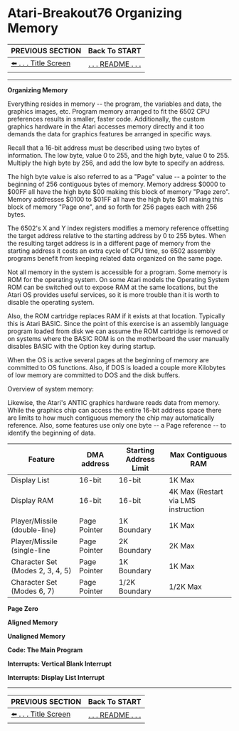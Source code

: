 # Atari-Breakout76 Organizing Memory

**PREVIOUS SECTION** | **Back To START** 
:--- | :---: 
[:arrow_left: . . . Title Screen](https://github.com/kenjennings/Atari-Breakout76/blob/master/README07TitleScreen.md "Title Screen") | [. . . README . . .](https://github.com/kenjennings/Atari-Breakout76/blob/master/README.md "README") 
 
---

**Organizing Memory**

Everything resides in memory -- the program, the variables and data, the graphics images, etc.  Program memory arranged to fit the 6502 CPU preferences results in smaller, faster code.  Additionally, the custom graphics hardware in the Atari accesses memory directly and it too demands the data for graphics features be arranged in specific ways.

Recall that a 16-bit address must be described using two bytes of information.  The low byte, value 0 to 255, and the high byte, value 0 to 255.  Multiply the high byte by 256, and add the low byte to specify an address.  

The high byte value is also referred to as a "Page" value -- a pointer to the beginning of 256 contiguous bytes of memory.  Memory address $0000 to $00FF all have the high byte $00 making this block of memory "Page zero".  Memory addresses $0100 to $01FF all have the high byte $01 making this block of memory "Page one", and so forth for 256 pages each with 256 bytes.

The 6502's X and Y index registers modifies a memory reference offsetting the target address relative to the starting address by  0 to 255 bytes.  When the resulting target address is in a different page of memory from the starting address it costs an extra cycle of CPU time, so 6502 assembly programs benefit from keeping related data organized on the same page.

Not all memory in the system is accessible for a program.  Some memory is ROM for the operating system.  On some Atari models the Operating System ROM can be switched out to expose RAM at the same locations, but the Atari OS  provides useful services, so it is more trouble than it is worth to disable the operating system. 

Also, the ROM cartridge replaces RAM if it exists at that location.  Typically this is Atari BASIC.  Since the point of this exercise is an assembly language program loaded from disk we can assume the ROM cartridge is removed or on systems where the BASIC ROM is on the motherboard the user manually disables BASIC with the Option key during startup.

When the OS is active several pages at the beginning of memory are committed to OS functions.  Also, if DOS is loaded a couple more Kilobytes of low memory are committed to DOS and the disk buffers.

Overview of system memory:


Likewise, the Atari's ANTIC graphics hardware reads data from memory. While the graphics chip can access the entire 16-bit address space there are limits to how much contiguous memory the chip may automatically reference.  Also, some features use only one byte -- a Page reference -- to identify the beginning of data.

| Feature | DMA address | Starting Address Limit | Max Contiguous RAM |
| --- | --- | --- | --- | 
| Display List | 16-bit | 16-bit | 1K Max |
| Display RAM | 16-bit | 16-bit | 4K Max (Restart via LMS instruction |
| Player/Missile (double-line) | Page Pointer | 1K Boundary | 1K Max |
| Player/Missile (single-line | Page Pointer | 2K Boundary | 2K Max |
| Character Set (Modes 2, 3, 4, 5) | Page Pointer | 1K Boundary | 1K Max |
| Character Set (Modes 6, 7) | Page Pointer | 1/2K Boundary | 1/2K Max |

**Page Zero**

**Aligned Memory**

**Unaligned Memory**

**Code: The Main Program**

**Interrupts: Vertical Blank Interrupt**

**Interrupts: Display List Interrupt**

---

**PREVIOUS SECTION** | **Back To START** 
:--- | :---: 
[:arrow_left: . . . Title Screen](https://github.com/kenjennings/Atari-Breakout76/blob/master/README07TitleScreen.md "Title Screen") | [. . . README . . .](https://github.com/kenjennings/Atari-Breakout76/blob/master/README.md "README") 
 
 
